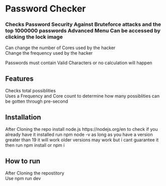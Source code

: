 <h1>Password Checker</h1>
<h3>Checks Password Security Against Bruteforce attacks and the top 1000000 passwords
Advanced Menu Can be accessed by clicking the lock image</h3>
Can change the number of Cores used by the hacker<br>
Change the frequency used by the hacker<br>

Passwords must contain Valid Characters or no calculation will happen<br>

<h2>Features</h2>
<p>
  Checks total possiblities<br>
  Uses a Frequency and Core count to determine how many possiblities can be gotten through pre-second
</p>

<h2>Installation</h2>
<p>
  After Cloning the repo 
  install node.js https://nodejs.org/en to check if you already have it installed run npm node -v   
  as long as you have a version greater than 19 it will work older versions may work but i cant guarantee it  
  then run  
  npm install or npm i  
</p>

<h2>How to run</h2>
<p>After Cloning the repostitory<br>
Use npm run dev
</p>
